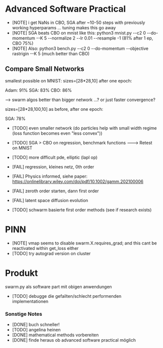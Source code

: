 # Advanced Software Practical

* [NOTE] i get NaNs in CBO, SGA after ~10-50 steps with previously working hyperparams ... tuning makes this go away
* [NOTE] SGA beats CBO on mnist like this: python3 mnist.py --c2 0 --do-momentum --K 5 --normalize 2 --lr 0.01 --resample -1 (81% after 1 ep, CBO 75%)
* [NOTE] Also: python3 bench.py --c2 0 --do-momentum --objective rastrigin --K 5 (much better than CBO)

## Compare Small Networks

smallest possible on MNIST: sizes=[28\*28,10] after one epoch:

Adam: 91%
SGA: 83%
CBO: 86%

--> swarm algos better than bigger network ...? or just faster convergence?

sizes=[28\*28,100,10] as before, after one epoch:

SGA: 78%



* [TODO] even smaller network (do particles help with small width regime (loss function becomes even "less convex"))
* [TODO] SGA > CBO on regression, benchmark functions ---> Retest on MNIST
* [TODO] more difficult pde, elliptic (lapl op)

* [FAIL] regression, kleines netz, 0th order
* [FAIL] Physics informed, siehe paper: https://onlinelibrary.wiley.com/doi/pdf/10.1002/gamm.202100006
* [FAIL] zeroth order starten, dann first order
* [FAIL] latent space diffusion evolution
* [TODO] schwarm basierte first order methods (see if research exists)

# PINN

* [NOTE] vmap seems to disable swarm.X.requires\_grad; and this cant be reactivated within get\_loss either
* [TODO] try autograd version on cluster

# Produkt

swarm.py als software part mit obigen anwendungen
* [TODO] debugge die gefailten/schlecht performenden implementationen

### Sonstige Notes

* [DONE] buch schneller!
* [TODO] angelina heinen
* [DONE] mathematical methods vorbereiten
* [DONE] finde heraus ob advanced software practical möglich
